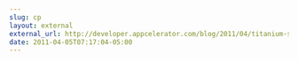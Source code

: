 ```yaml
---
slug: cp
layout: external
external_url: http://developer.appcelerator.com/blog/2011/04/titanium-studio-1-0-preview-with-titanium-mobile-debugging.html
date: 2011-04-05T07:17:04-05:00
---
```

